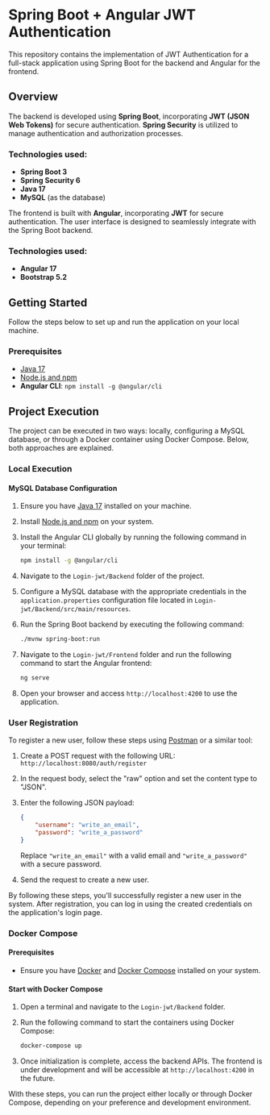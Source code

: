 # Spring Boot + Angular JWT Authentication

This repository contains the implementation of JWT Authentication for a full-stack application using Spring Boot for the backend and Angular for the frontend.

## Overview

The backend is developed using **Spring Boot**, incorporating **JWT (JSON Web Tokens)** for secure authentication. **Spring Security** is utilized to manage authentication and authorization processes.

### Technologies used:

- **Spring Boot 3**
- **Spring Security 6**
- **Java 17**
- **MySQL** (as the database)

The frontend is built with **Angular**, incorporating **JWT** for secure authentication. The user interface is designed to seamlessly integrate with the Spring Boot backend.

### Technologies used:

- **Angular 17**
- **Bootstrap 5.2**

## Getting Started

Follow the steps below to set up and run the application on your local machine.

### Prerequisites

- [Java 17](https://www.oracle.com/java/technologies/javase-downloads.html)
- [Node.js and npm](https://nodejs.org/)
- **Angular CLI**: `npm install -g @angular/cli`

## Project Execution

The project can be executed in two ways: locally, configuring a MySQL database, or through a Docker container using Docker Compose. Below, both approaches are explained.

### Local Execution

#### MySQL Database Configuration

1. Ensure you have [Java 17](https://www.oracle.com/java/technologies/javase-downloads.html) installed on your machine.

2. Install [Node.js and npm](https://nodejs.org/) on your system.

3. Install the Angular CLI globally by running the following command in your terminal:

    ```bash
    npm install -g @angular/cli
    ```

4. Navigate to the `Login-jwt/Backend` folder of the project.

5. Configure a MySQL database with the appropriate credentials in the `application.properties` configuration file located in `Login-jwt/Backend/src/main/resources`.

6. Run the Spring Boot backend by executing the following command:

    ```bash
    ./mvnw spring-boot:run
    ```

7. Navigate to the `Login-jwt/Frontend` folder and run the following command to start the Angular frontend:

    ```bash
    ng serve
    ```

8. Open your browser and access `http://localhost:4200` to use the application.

### User Registration

To register a new user, follow these steps using [Postman](https://www.postman.com/) or a similar tool:

1. Create a POST request with the following URL: `http://localhost:8080/auth/register`

2. In the request body, select the "raw" option and set the content type to "JSON".

3. Enter the following JSON payload:

    ```json
    {
        "username": "write_an_email",
        "password": "write_a_password"
    }
    ```

    Replace `"write_an_email"` with a valid email and `"write_a_password"` with a secure password.

4. Send the request to create a new user.

By following these steps, you'll successfully register a new user in the system. After registration, you can log in using the created credentials on the application's login page.


### Docker Compose

#### Prerequisites

- Ensure you have [Docker](https://www.docker.com/) and [Docker Compose](https://docs.docker.com/compose/install/) installed on your system.

#### Start with Docker Compose

1. Open a terminal and navigate to the `Login-jwt/Backend` folder.

2. Run the following command to start the containers using Docker Compose:

    ```bash
    docker-compose up
    ```

3. Once initialization is complete, access the backend APIs. The frontend is under development and will be accessible at `http://localhost:4200` in the future.

With these steps, you can run the project either locally or through Docker Compose, depending on your preference and development environment.

